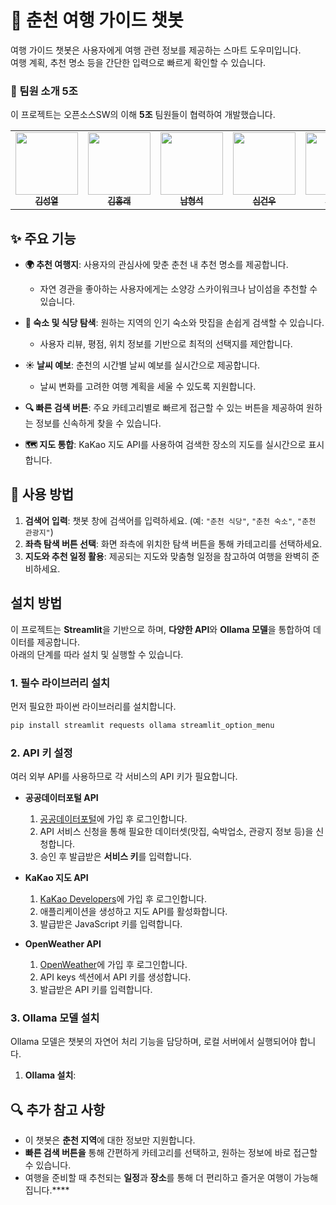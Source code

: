 # 🧳 춘천 여행 가이드 챗봇

여행 가이드 챗봇은 사용자에게 여행 관련 정보를 제공하는 스마트 도우미입니다.  
여행 계획, 추천 명소 등을 간단한 입력으로 빠르게 확인할 수 있습니다.

### 🤝 팀원 소개 5조
이 프로젝트는 오픈소스SW의 이해 **5조** 팀원들이 협력하여 개발했습니다.

<table>
  <tbody>
    <tr>
      <td align="center"><a href="https://github.com/GithubOfHermes">
        <img src="https://github.com/GithubOfHermes.png?size=100" width="100px;" alt=""/><br /><sub><b>김성열</b></sub></a><br />
      </td>
      <td align="center"><a href="https://github.com/HongRae-Kim">
        <img src="https://github.com/HongRae-Kim.png?size=100" width="100px;" alt=""/><br /><sub><b>김홍래</b></sub></a><br />
      </td>
      <td align="center"><a href="https://github.com/namhegg">
        <img src="https://github.com/namhegg.png?size=100" width="100px;" alt=""/><br /><sub><b>남형석</b></sub></a><br />
      </td>
      <td align="center"><a href="https://github.com/DriedSlime">
        <img src="https://github.com/DriedSlime.png?size=100" width="100px;" alt=""/><br /><sub><b>심건우</b></sub></a><br />
      </td>
      <td align="center"><a href="https://github.com/20227122">
        <img src="https://github.com/20227122.png?size=100" width="100px;" alt=""/><br /><sub><b>윤태근</b></sub></a><br />
      </td>
    </tr>
  </tbody>
</table>


## ✨ 주요 기능
- **🌍 추천 여행지**: 사용자의 관심사에 맞춘 춘천 내 추천 명소를 제공합니다.
  - 자연 경관을 좋아하는 사용자에게는 소양강 스카이워크나 남이섬을 추천할 수 있습니다.

- **🏨 숙소 및 식당 탐색**: 원하는 지역의 인기 숙소와 맛집을 손쉽게 검색할 수 있습니다.
  - 사용자 리뷰, 평점, 위치 정보를 기반으로 최적의 선택지를 제안합니다.
- **☀️ 날씨 예보**: 춘천의 시간별 날씨 예보를 실시간으로 제공합니다. 
  - 날씨 변화를 고려한 여행 계획을 세울 수 있도록 지원합니다.
- **🔍 빠른 검색 버튼**: 주요 카테고리별로 빠르게 접근할 수 있는 버튼을 제공하여 원하는 정보를 신속하게 찾을 수 있습니다.
- **🗺️ 지도 통합**: KaKao 지도 API를 사용하여 검색한 장소의 지도를 실시간으로 표시합니다.

## 🚀 사용 방법
1. **검색어 입력**: 챗봇 창에 검색어를 입력하세요. (예: `"춘천 식당"`, `"춘천 숙소"`, `"춘천 관광지"`)
2. **좌측 탐색 버튼 선택**: 화면 좌측에 위치한 탐색 버튼을 통해 카테고리를 선택하세요.
3. **지도와 추천 일정 활용**: 제공되는 지도와 맞춤형 일정을 참고하여 여행을 완벽히 준비하세요.

## 설치 방법
이 프로젝트는 **Streamlit**을 기반으로 하며, **다양한 API**와 **Ollama 모델**을 통합하여 데이터를 제공합니다.<br>
아래의 단계를 따라 설치 및 실행할 수 있습니다.

### 1. 필수 라이브러리 설치 
먼저 필요한 파이썬 라이브러리를 설치합니다.
```bash
pip install streamlit requests ollama streamlit_option_menu
```

### 2. API 키 설정 
여러 외부 API를 사용하므로 각 서비스의 API 키가 필요합니다.

- **공공데이터포털 API**
  1. [공공데이터포털](https://www.data.go.kr/)에 가입 후 로그인합니다. 
  2. API 서비스 신청을 통해 필요한 데이터셋(맛집, 숙박업소, 관광지 정보 등)을 신청합니다.
  3. 승인 후 발급받은 **서비스 키**를 입력합니다.

- **KaKao 지도 API**
  1. [KaKao Developers](https://developers.kakao.com/)에 가입 후 로그인합니다.
  2. 애플리케이션을 생성하고 지도 API를 활성화합니다.
  3. 발급받은 JavaScript 키를 입력합니다.

- **OpenWeather API**
  1. [OpenWeather](https://openweathermap.org/)에 가입 후 로그인합니다.
  2. API keys 섹션에서 API 키를 생성합니다.
  3. 발급받은 API 키를 입력합니다.

### 3. Ollama 모델 설치 
Ollama 모델은 챗봇의 자연어 처리 기능을 담당하며, 로컬 서버에서 실행되어야 합니다.
  1. **Ollama 설치**: 

## 🔍 추가 참고 사항 
- 이 챗봇은 **춘천 지역**에 대한 정보만 지원합니다.
- **빠른 검색 버튼을** 통해 간편하게 카테고리를 선택하고, 원하는 정보에 바로 접근할 수 있습니다.
- 여행을 준비할 때 추천되는 **일정**과 **장소**를 통해 더 편리하고 즐거운 여행이 가능해집니다.****

